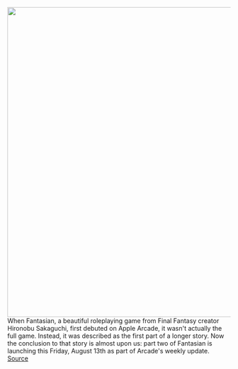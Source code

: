 <img src='https://cdn.vox-cdn.com/thumbor/y9FyJ4FAUIztyguXp8mjzovqvhI=/0x0:3840x2160/1200x800/filters:focal(1613x773:2227x1387)/cdn.vox-cdn.com/uploads/chorus_image/image/69700060/ss007.0.jpg' width='700px' /><br/>
When Fantasian, a beautiful roleplaying game from Final Fantasy creator Hironobu Sakaguchi, first debuted on Apple Arcade, it wasn't actually the full game. Instead, it was described as the first part of a longer story. Now the conclusion to that story is almost upon us: part two of Fantasian is launching this Friday, August 13th as part of Arcade's weekly update.
<a href='https://www.theverge.com/2021/8/9/22616888/fantasian-part-2-apple-arcade-release-date'> Source <a/>
